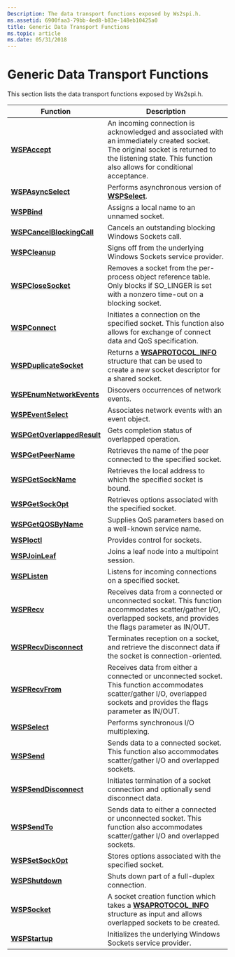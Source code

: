 ```yaml
---
Description: The data transport functions exposed by Ws2spi.h.
ms.assetid: 6900faa3-79bb-4ed8-b83e-148eb10425a0
title: Generic Data Transport Functions
ms.topic: article
ms.date: 05/31/2018
---
```


# Generic Data Transport Functions

This section lists the data transport functions exposed by Ws2spi.h.



| Function                                                   | Description                                                                                                                                                                                             |
|------------------------------------------------------------|---------------------------------------------------------------------------------------------------------------------------------------------------------------------------------------------------------|
| [**WSPAccept**](/windows/desktop/api/Ws2spi/nc-ws2spi-lpwspaccept)                           | An incoming connection is acknowledged and associated with an immediately created socket. The original socket is returned to the listening state. This function also allows for conditional acceptance. |
| [**WSPAsyncSelect**](/previous-versions/windows/desktop/legacy/ms742267(v=vs.85))                 | Performs asynchronous version of [**WSPSelect**](/previous-versions/windows/desktop/legacy/ms742289(v=vs.85)).                                                                                                                                      |
| [**WSPBind**](/previous-versions/windows/hardware/network/ff566268(v=vs.85))                               | Assigns a local name to an unnamed socket.                                                                                                                                                              |
| [**WSPCancelBlockingCall**](/previous-versions/windows/desktop/legacy/ms742269(v=vs.85))   | Cancels an outstanding blocking Windows Sockets call.                                                                                                                                                   |
| [**WSPCleanup**](/previous-versions/windows/hardware/network/ff566270(v=vs.85))                         | Signs off from the underlying Windows Sockets service provider.                                                                                                                                         |
| [**WSPCloseSocket**](/previous-versions/windows/hardware/network/ff566273(v=vs.85))                 | Removes a socket from the per-process object reference table. Only blocks if SO\_LINGER is set with a nonzero time-out on a blocking socket.                                                            |
| [**WSPConnect**](/previous-versions/windows/hardware/network/ff566275(v=vs.85))                         | Initiates a connection on the specified socket. This function also allows for exchange of connect data and QoS specification.                                                                           |
| [**WSPDuplicateSocket**](/previous-versions/windows/hardware/network/ff566282(v=vs.85))         | Returns a [**WSAPROTOCOL\_INFO**](/windows/win32/api/winsock2/ns-winsock2-wsaprotocol_infoa) structure that can be used to create a new socket descriptor for a shared socket.                                                             |
| [**WSPEnumNetworkEvents**](/previous-versions/windows/hardware/network/ff566284(v=vs.85))     | Discovers occurrences of network events.                                                                                                                                                                |
| [**WSPEventSelect**](/previous-versions/windows/hardware/network/ff566287(v=vs.85))                 | Associates network events with an event object.                                                                                                                                                         |
| [**WSPGetOverlappedResult**](/windows/desktop/api/Ws2spi/nc-ws2spi-lpwspgetoverlappedresult) | Gets completion status of overlapped operation.                                                                                                                                                         |
| [**WSPGetPeerName**](/previous-versions/windows/desktop/legacy/ms742278(v=vs.85))                 | Retrieves the name of the peer connected to the specified socket.                                                                                                                                       |
| [**WSPGetSockName**](/previous-versions/windows/desktop/legacy/ms742280(v=vs.85))                 | Retrieves the local address to which the specified socket is bound.                                                                                                                                     |
| [**WSPGetSockOpt**](/previous-versions/windows/hardware/network/ff566292(v=vs.85))                   | Retrieves options associated with the specified socket.                                                                                                                                                 |
| [**WSPGetQOSByName**](/windows/desktop/api/Ws2spi/nc-ws2spi-lpwspgetqosbyname)               | Supplies QoS parameters based on a well-known service name.                                                                                                                                             |
| [**WSPIoctl**](/previous-versions/windows/hardware/network/ff566296(v=vs.85))                             | Provides control for sockets.                                                                                                                                                                           |
| [**WSPJoinLeaf**](/windows/desktop/api/Ws2spi/nc-ws2spi-lpwspjoinleaf)                       | Joins a leaf node into a multipoint session.                                                                                                                                                            |
| [**WSPListen**](/previous-versions/windows/hardware/network/ff566297(v=vs.85))                           | Listens for incoming connections on a specified socket.                                                                                                                                                 |
| [**WSPRecv**](/previous-versions/windows/hardware/network/ff566309(v=vs.85))                               | Receives data from a connected or unconnected socket. This function accommodates scatter/gather I/O, overlapped sockets, and provides the flags parameter as IN/OUT.                                    |
| [**WSPRecvDisconnect**](/previous-versions/windows/desktop/legacy/ms742285(v=vs.85))           | Terminates reception on a socket, and retrieve the disconnect data if the socket is connection-oriented.                                                                                                |
| [**WSPRecvFrom**](/previous-versions/windows/desktop/legacy/ms742287(v=vs.85))                       | Receives data from either a connected or unconnected socket. This function accommodates scatter/gather I/O, overlapped sockets and provides the flags parameter as IN/OUT.                              |
| [**WSPSelect**](/previous-versions/windows/desktop/legacy/ms742289(v=vs.85))                           | Performs synchronous I/O multiplexing.                                                                                                                                                                  |
| [**WSPSend**](/previous-versions/windows/hardware/network/ff566316(v=vs.85))                               | Sends data to a connected socket. This function also accommodates scatter/gather I/O and overlapped sockets.                                                                                            |
| [**WSPSendDisconnect**](/previous-versions/windows/desktop/legacy/ms742290(v=vs.85))           | Initiates termination of a socket connection and optionally send disconnect data.                                                                                                                       |
| [**WSPSendTo**](/previous-versions/windows/desktop/legacy/ms742291(v=vs.85))                           | Sends data to either a connected or unconnected socket. This function also accommodates scatter/gather I/O and overlapped sockets.                                                                      |
| [**WSPSetSockOpt**](/previous-versions/windows/hardware/network/ff566318(v=vs.85))                   | Stores options associated with the specified socket.                                                                                                                                                    |
| [**WSPShutdown**](/previous-versions/windows/desktop/legacy/ms742294(v=vs.85))                       | Shuts down part of a full-duplex connection.                                                                                                                                                            |
| [**WSPSocket**](/windows/desktop/api/Ws2spi/nc-ws2spi-lpwspsocket)                           | A socket creation function which takes a [**WSAPROTOCOL\_INFO**](/windows/win32/api/winsock2/ns-winsock2-wsaprotocol_infoa) structure as input and allows overlapped sockets to be created.                                                |
| [**WSPStartup**](/windows/desktop/api/Ws2spi/nf-ws2spi-wspstartup)                         | Initializes the underlying Windows Sockets service provider.                                                                                                                                            |



 

 

 